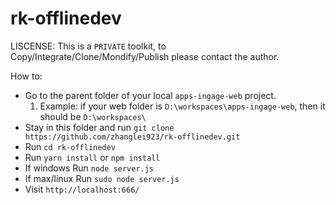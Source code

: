 # rk-offlinedev

LISCENSE:
This is a `PRIVATE` toolkit, to Copy/Integrate/Clone/Mondify/Publish please contact the author.

How to:
 - Go to the parent folder of your local `apps-ingage-web` project.
    1. Example: if your web folder is `D:\workspaces\apps-ingage-web`, then it should be `D:\workspaces\`
 - Stay in this folder and run `git clone https://github.com/zhanglei923/rk-offlinedev.git`
 - Run `cd rk-offlinedev`
 - Run `yarn install` or `npm install`
 - If windows Run `node server.js`
 - If max/linux Run `sudo node server.js`
 - Visit `http://localhost:666/`

